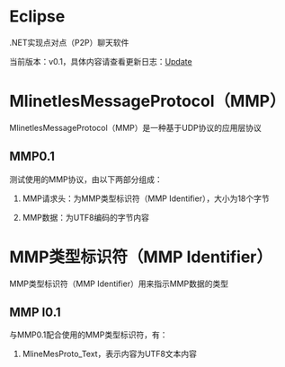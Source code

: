 # Eclipse
.NET实现点对点（P2P）聊天软件

当前版本：v0.1，具体内容请查看更新日志：[Update](/Update.md)

# MlinetlesMessageProtocol（MMP）
MlinetlesMessageProtocol（MMP）是一种基于UDP协议的应用层协议

## MMP0.1
测试使用的MMP协议，由以下两部分组成：

1. MMP请求头：为MMP类型标识符（MMP Identifier），大小为18个字节

2. MMP数据：为UTF8编码的字节内容

# MMP类型标识符（MMP Identifier）
MMP类型标识符（MMP Identifier）用来指示MMP数据的类型

## MMP I0.1
与MMP0.1配合使用的MMP类型标识符，有：

1. MlineMesProto_Text，表示内容为UTF8文本内容